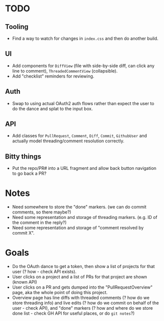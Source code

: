 # TODO

## Tooling
 - Find a way to watch for changes in `index.css` and then do another build.
 
## UI
 - Add components for `DiffView` (file with side-by-side diff, can click any line to comment), `ThreadedCommentView` (collapsible).
 - Add "checklist" reminders for reviewing.
 
## Auth
 - Swap to using actual OAuth2 auth flows rather than expect the user to do the dance and splat to the input box.
 
## API
 - Add classes for `PullRequest`, `Comment`, `Diff`, `Commit`, `GithubUser` and actually model threading/comment resolution correctly.

## Bitty things
 - Put the repo/PR# into a URL fragment and allow back button navigation to go back a PR?
   
# Notes
 - Need somewhere to store the "done" markers. (we can do commit comments, so there maybe?)
 - Need some representation and storage of threading markers. (e.g. ID of the comment in the reply?)
 - Need some representation and storage of "comment resolved by commit X".
 
# Goals
 - Do the OAuth dance to get a token, then show a list of projects for that user (? how - check API exists).
 - User clicks on a project and a list of PRs for that project are shown (known API)
 - User clicks on a PR and gets dumped into the "PullRequestOverview" page, aka the whole point of doing this
   project.
 - Overview page has line diffs with threaded comments (? how do we store threading info) and live edits
   (? how do we commit on behalf of the user - check API), and "done" markers (? how and where do we store
   done list - check GH API for useful places, or do `git notes`?)
